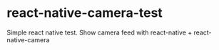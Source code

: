 # react-native-camera-test
Simple react native test.
Show camera feed with react-native + react-native-camera
